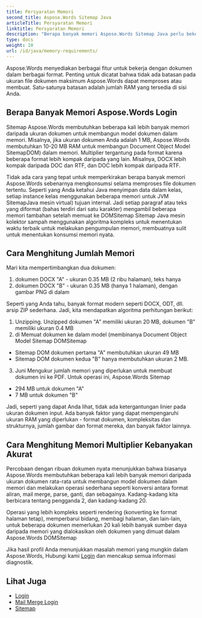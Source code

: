 ```yaml
---
title: Persyaratan Memori
second_title: Aspose.Words Sitemap Java
articleTitle: Persyaratan Memori
linktitle: Persyaratan Memori
description: "Berapa banyak memori Aspose.Words Sitemap Java perlu bekerja dengan dokumen? Pelajari detailnya."
type: docs
weight: 10
url: /id/java/memory-requirements/
---
```


Aspose.Words menyediakan berbagai fitur untuk bekerja dengan dokumen dalam berbagai format. Penting untuk dicatat bahwa tidak ada batasan pada ukuran file dokumen maksimum Aspose.Words dapat memproses atau membuat. Satu-satunya batasan adalah jumlah RAM yang tersedia di sisi Anda.

## Berapa Banyak Memori Aspose.Words Login

Sitemap Aspose.Words membutuhkan beberapa kali lebih banyak memori daripada ukuran dokumen untuk membangun model dokumen dalam memori. Misalnya, jika ukuran dokumen Anda adalah 1 MB, Aspose.Words membutuhkan 10-20 MB RAM untuk membangun Document Object Model SitemapDOM) dalam memori. Multiplier tergantung pada format karena beberapa format lebih kompak daripada yang lain. Misalnya, DOCX lebih kompak daripada DOC dan RTF, dan DOC lebih kompak daripada RTF.

Tidak ada cara yang tepat untuk memperkirakan berapa banyak memori Aspose.Words sebenarnya mengkonsumsi selama memproses file dokumen tertentu. Seperti yang Anda ketahui Java menyimpan data dalam kelas, setiap instance kelas menggunakan beberapa memori untuk JVM SitemapJava mesin virtual) tujuan internal. Jadi setiap paragraf atau teks yang diformat (bahas terdiri dari satu karakter) mengambil beberapa memori tambahan setelah memuat ke DOMSitemap Sitemap Java mesin kolektor sampah menggunakan algoritma kompleks untuk menentukan waktu terbaik untuk melakukan pengumpulan memori, membuatnya sulit untuk menentukan konsumsi memori nyata.

## Cara Menghitung Jumlah Memori

Mari kita mempertimbangkan dua dokumen:

1. dokumen DOCX "A" - ukuran 0.35 MB (2 ribu halaman), teks hanya
2. dokumen DOCX "B" - ukuran 0.35 MB (hanya 1 halaman), dengan gambar PNG di dalam

Seperti yang Anda tahu, banyak format modern seperti DOCX, ODT, dll. arsip ZIP sederhana. Jadi, kita mendapatkan algoritma perhitungan berikut:
1. Unzipping. Unzipped dokumen "A" memiliki ukuran 20 MB, dokumen "B" memiliki ukuran 0.4 MB
2. di Memuat dokumen ke dalam model (membinanya Document Object Model Sitemap DOMSitemap
* Sitemap DOM dokumen pertama "A" membutuhkan ukuran 49 MB
* Sitemap DOM dokumen kedua "B" hanya membutuhkan ukuran 2 MB.
3. Juni Mengukur jumlah memori yang diperlukan untuk membuat dokumen ini ke PDF. Untuk operasi ini, Aspose.Words Sitemap
  * 294 MB untuk dokumen "A"
  * 7 MB untuk dokumen "B"

Jadi, seperti yang dapat Anda lihat, tidak ada ketergantungan linier pada ukuran dokumen input. Ada banyak faktor yang dapat mempengaruhi ukuran RAM yang diperlukan - format dokumen, kompleksitas dan strukturnya, jumlah gambar dan format mereka, dan banyak faktor lainnya.

## Cara Menghitung Memori Multiplier Kebanyakan Akurat

Percobaan dengan ribuan dokumen nyata menunjukkan bahwa biasanya Aspose.Words membutuhkan beberapa kali lebih banyak memori daripada ukuran dokumen rata-rata untuk membangun model dokumen dalam memori dan melakukan operasi sederhana seperti konversi antara format aliran, mail merge, parse, ganti, dan sebagainya. Kadang-kadang kita berbicara tentang pengganda 2, dan kadang-kadang 20.

Operasi yang lebih kompleks seperti rendering (konverting ke format halaman tetap), memperbarui bidang, membagi halaman, dan lain-lain, untuk beberapa dokumen memerlukan 20 kali lebih banyak sumber daya daripada memori yang dialokasikan oleh dokumen yang dimuat dalam Aspose.Words DOMSitemap

Jika hasil profil Anda menunjukkan masalah memori yang mungkin dalam Aspose.Words, Hubungi kami [Login](/words/id/java/technical-support/) dan mencakup semua informasi diagnostik.

## Lihat Juga

* [Login](/words/id/java/rendering/)
* [Mail Merge Login](/words/java/mail-merge-and-reporting/)
* [Sitemap](/words/id/java/working-with-fields/)